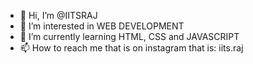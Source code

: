 - 👋 Hi, I’m @IITSRAJ
- 👀 I’m interested in WEB DEVELOPMENT
- 🌱 I’m currently learning HTML, CSS and JAVASCRIPT
- 📫 How to reach me that is on instagram that is: iits.raj

<!---
IITSRAJ/IITSRAJ is a ✨ special ✨ repository because its `README.md` (this file) appears on your GitHub profile.
You can click the Preview link to take a look at your changes.
--->
